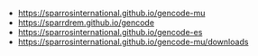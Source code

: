 * https://sparrosinternational.github.io/gencode-mu
* https://sparrdrem.github.io/gencode
* https://sparrosinternational.github.io/gencode-es
* https://sparrosinternational.github.io/gencode-mu/downloads

